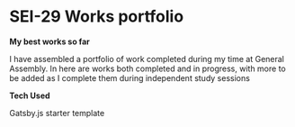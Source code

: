 # SEI-29 Works portfolio

**My best works so far**


I have assembled a portfolio of work completed during my time at General Assembly.
In here are works both completed and in progress, with more to be added as I complete them during independent study sessions

**Tech Used**

Gatsby.js starter template

